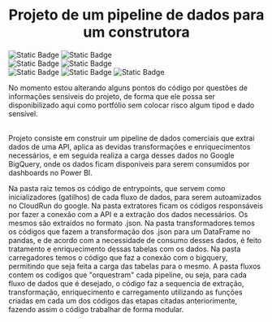<h1 align="center"> Projeto de um pipeline de dados para um construtora </h1>

<img alt="Static Badge" src="https://img.shields.io/badge/Status-Em_andamento-yellow"> <img alt="Static Badge" src="https://img.shields.io/badge/Vers%C3%A3o-0.5-yellow"> <br>
<img alt="Static Badge" src="https://img.shields.io/badge/VS_Code-007ACC?logo=visualstudiocode"> <img alt="Static Badge" src="https://img.shields.io/badge/Google_Cloud-4285F4?logo=googlecloud&logoColor=white"> <br>
<img alt="Static Badge" src="https://img.shields.io/badge/Python-3776AB?logo=python&logoColor=white"> <img alt="Static Badge" src="https://img.shields.io/badge/Pandas-150458?logo=pandas&logoColor=white"> <img alt="Static Badge" src="https://img.shields.io/badge/Power_BI-F2C811?logo=powerbi"> <br>

No momento estou alterando alguns pontos do código por questões de informações sensiveis do projeto, de forma que ele possa ser disponibilizado aqui como portfólio sem colocar risco algum tipod e dado sensível.

<br>
Projeto consiste em construir um pipeline de dados comerciais que extrai dados de uma API, aplica as devidas transformações e enriquecimentos necessários, e em seguida realiza a carga desses dados no Google BigQuery, onde os dados ficam disponiveis para serem consumidos por dashboards no Power BI.

Na pasta raiz temos os código de entrypoints, que servem como inicializadores (gatilhos) de cada fluxo de dados, para serem autoamizados no CloudRun do google.
Na pasta extratores ficam os códigos responsáveis por fazer a conexão com a API e a extração dos dados necessários. Os mesmos são extraídos no formato .json.
Na pasta transformadores temos os códigos que fazem a transformação dos .json para um DataFrame no pandas, e de acordo com a necessidade de consumo desses dados, é feito tratamento e enriquecimento dessas tabelas com os dados.
Na pasta carregadores temos o código que faz a conexão com o bigquery, permitindo que seja feita a carga das tabelas para o mesmo.
A pasta fluxos contem os codigos que "orquestram" cada pipeline, ou seja, para cada fluxo de dados que é desejado, o código faz a sequencia de extração, transformação, enriquecimento e carregamento utilizando as funções criadas em cada um dos códigos das etapas citadas anteriorimente, fazendo assim o código trabalhar de forma modular.

